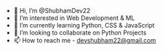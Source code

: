 - 👋 Hi, I’m @ShubhamDev22
- 👀 I’m interested in Web Development & ML
- 🌱 I’m currently learning Python, CSS & JavaScript
- 💞️ I’m looking to collaborate on Python Projects
- 📫 How to reach me - devshubham22@gmail.com






